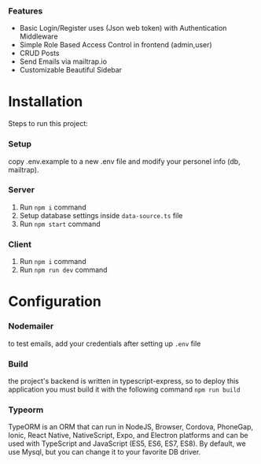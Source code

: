 
### Features
- Basic Login/Register uses (Json web token) with Authentication Middleware
- Simple Role Based Access Control in frontend (admin,user)
- CRUD Posts
- Send Emails via mailtrap.io
- Customizable Beautiful Sidebar

# Installation
Steps to run this project:

### Setup
copy .env.example to a new .env file and modify your personel info (db, mailtrap).

### Server

1. Run `npm i` command
2. Setup database settings inside `data-source.ts` file
3. Run `npm start` command

### Client

1. Run `npm i` command
2. Run `npm run dev` command



# Configuration

### Nodemailer
to test emails, add your credentials after setting up `.env` file

### Build
the project's backend is written in typescript-express, so to deploy this application you must build it with the following command ``` npm run build ```

### Typeorm
TypeORM is an ORM that can run in NodeJS, Browser, Cordova, PhoneGap, Ionic, React Native, NativeScript, Expo, and Electron platforms and can be used with TypeScript and JavaScript (ES5, ES6, ES7, ES8). By default, we use Mysql, but you can change it to your favorite DB driver.
